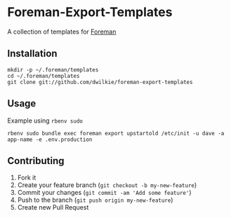 # Foreman-Export-Templates

A collection of templates for [Foreman](https://github.com/ddollar/foreman)

## Installation

```
mkdir -p ~/.foreman/templates
cd ~/.foreman/templates
git clone git://github.com/dwilkie/foreman-export-templates
```

## Usage

Example using `rbenv sudo`

```
rbenv sudo bundle exec foreman export upstartold /etc/init -u dave -a app-name -e .env.production
```

## Contributing

1. Fork it
2. Create your feature branch (`git checkout -b my-new-feature`)
3. Commit your changes (`git commit -am 'Add some feature'`)
4. Push to the branch (`git push origin my-new-feature`)
5. Create new Pull Request
